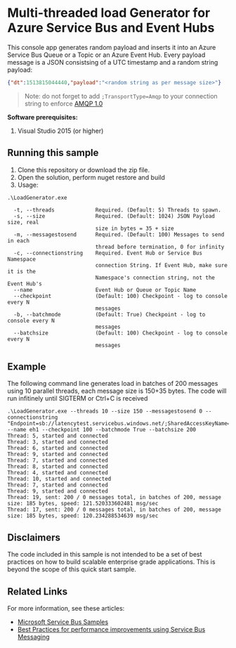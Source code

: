 # Multi-threaded load Generator for Azure Service Bus and Event Hubs 
This console app generates random payload and inserts it into an Azure Service Bus Queue or a Topic or an Azure Event Hub. Every payload message is a JSON consistsing of a UTC timestamp and a random string payload:
```json
{"dt":1513815044440,"payload":"<random string as per message size>"}
```
> Note: do not forget to add `;TransportType=Amqp` to your connection string to enforce [AMQP 1.0](https://docs.microsoft.com/en-us/azure/service-bus-messaging/service-bus-amqp-dotnet) 

**Software prerequisites:**
1. Visual Studio 2015 (or higher)

## Running this sample
1. Clone this repository or download the zip file.
2. Open the solution, perform nuget restore and build
3. Usage:
```
.\LoadGenerator.exe

  -t, --threads             Required. (Default: 5) Threads to spawn.
  -s, --size                Required. (Default: 1024) JSON Payload size, real
                            size in bytes = 35 + size
  -m, --messagestosend      Required. (Default: 100) Messages to send in each
                            thread before termination, 0 for infinity
  -c, --connectionstring    Required. Event Hub or Service Bus Namespace
                            connection String. If Event Hub, make sure it is the
                            Namespace's connection string, not the Event Hub's
  --name                    Event Hub or Queue or Topic Name
  --checkpoint              (Default: 100) Checkpoint - log to console every N
                            messages
  -b, --batchmode           (Default: True) Checkpoint - log to console every N
                            messages
  --batchsize               (Default: 100) Checkpoint - log to console every N
                            messages

```

## Example
The following command line generates load in batches of 200 messages using 10 parallel threads, each message size is 150+35 bytes. The code will run infitinely until SIGTERM or Ctrl+C is received

```
.\LoadGenerator.exe --threads 10 --size 150 --messagestosend 0 --connectionstring "Endpoint=sb://latencytest.servicebus.windows.net/;SharedAccessKeyName=RootManageSharedAccessKey;SharedAccessKey=*****;TransportType=Amqp" --name eh1 --checkpoint 100 --batchmode True --batchsize 200
Thread: 5, started and connected
Thread: 3, started and connected
Thread: 6, started and connected
Thread: 9, started and connected
Thread: 7, started and connected
Thread: 8, started and connected
Thread: 4, started and connected
Thread: 10, started and connected
Thread: 7, started and connected
Thread: 9, started and connected
Thread: 19, sent: 200 / 0 messages total, in batches of 200, message size: 185 bytes, speed: 121.520333602481 msg/sec
Thread: 17, sent: 200 / 0 messages total, in batches of 200, message size: 185 bytes, speed: 120.234288534639 msg/sec
```

## Disclaimers
The code included in this sample is not intended to be a set of best practices on how to build scalable enterprise grade applications. This is beyond the scope of this quick start sample.

## Related Links
For more information, see these articles:
- [Microsoft Service Bus Samples](https://github.com/Azure/azure-service-bus/tree/master/samples)
- [Best Practices for performance improvements using Service Bus Messaging](https://docs.microsoft.com/en-us/azure/service-bus-messaging/service-bus-performance-improvements)

